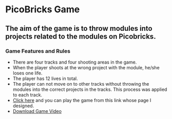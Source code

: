 # PicoBricks Game
## The aim of the game is to throw modules into projects related to the modules on Picobricks.

### Game Features and Rules
* There are four tracks and four shooting areas in the game.
* When the player shoots at the wrong project with the module, he/she loses one life.
* The player has 12 lives in total.
* The player can not move on to other tracks without throwing the modules into the correct projects in the tracks. This process was applied to each track.
*  [Click here](https://www.robotistan.com/picobricks-kitleri) and you can play the game from this link whose page I designed.
* [Download Game Video](https://github.com/efsungurbuz/PicoBricksGame/blob/main/PicoBricksGameVideo.mp4)


